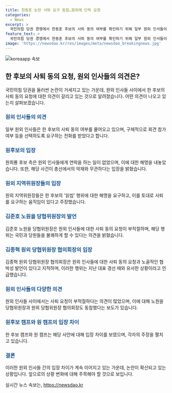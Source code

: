 ```yaml
---
title: 한동훈 논란 사퇴 요구 동참…원외에 단독 요청
categories:
  - News
excerpt: >
  국민의힘 당권 경쟁에서 한동훈 후보의 사퇴 동의 여부를 확인하기 위해 일부 원외 인사들이 원희룡 후보 지지 선언을 요구하고 있음이 확인됐다. 이에 대해 한 후보 측은 7일 기자 회견을 갖지 않을 계획이라고 밝혔으며, 해당 사안이 총선에 영향을 미치지 않았다고 주장하고 있다. 그러나 이에 반발하는 의견도 있어, 당 내부 갈등이 현실화되고 있다는 우려가 커지고 있다. 특히, 김건희 여사와 관련된 사안을 가지고 특정 후보를 공격하는 기자회견에 동참을 호소하고 있는 원외 인사들의 발언으로 인해 당내 갈등이 심화될 우려도 제기되고 있다.
feature_text: >
  국민의힘 당권 경쟁에서 한동훈 후보의 사퇴 동의 여부를 확인하기 위해 일부 원외 인사들이 원희룡 후보 지지 선언을 요구하고 있음이 확인됐다. 이에 대해 한 후보 측은 7일 기자 회견을 갖지 않을 계획이라고 밝혔으며, 해당 사안이 총선에 영향을 미치지 않았다고 주장하고 있다. 그러나 이에 반발하는 의견도 있어, 당 내부 갈등이 현실화되고 있다는 우려가 커지고 있다. 특히, 김건희 여사와 관련된 사안을 가지고 특정 후보를 공격하는 기자회견에 동참을 호소하고 있는 원외 인사들의 발언으로 인해 당내 갈등이 심화될 우려도 제기되고 있다.
image: 'https://newsdao.kr/res/images/meta/newsdao_breakingnews.jpg'
---
```


<p><img src="https://newsdao.kr/res/images/meta/newsdao_breakingnews.jpg" alt="koreaapp 속보" /></p>

<h2 data-ke-size="size26">한 후보의 사퇴 동의 요청, 원외 인사들의 의견은?</h2>

<p data-ke-size="size16">국민의힘 당권을 둘러싼 논란이 거세지고 있는 가운데, 원외 인사들 사이에서 한 후보의 사퇴 동의 요청에 대한 의견이 갈리고 있는 것으로 알려졌습니다. 어떤 의견이 나오고 있는지 살펴보겠습니다.</p>

<h3><b><span style="color: #1a5490;">원외 인사들의 의견</span></b></h3>

<p data-ke-size="size16">일부 원외 인사들은 한 후보의 사퇴 동의 여부를 물어오고 있으며, 구체적으로 회견 참가 여부 등을 선택하도록 요구하는 전화를 받았다고 합니다.</p>

<h3><b><span style="color: #1a5490;">원후보의 입장</span></b></h3>

<p data-ke-size="size16">원희룡 후보 측은 원외 인사들에게 연락을 하는 일이 없었으며, 이에 대한 해명을 내놓았습니다. 또한, 해당 사건이 총선에서의 악재와 무관하다는 입장을 밝혔습니다.</p>

<h3><b><span style="color: #1a5490;">원외 지역위원장들의 입장</span></b></h3>

<p data-ke-size="size16">원외 지역위원장들은 한 후보의 '읽씹' 행위에 대한 해명을 요구하고, 이를 토대로 사퇴를 요구하는 움직임이 있다고 주장했습니다.</p>

<h3><b><span style="color: #1a5490;">김준호 노원을 당협위원장의 발언</span></b></h3>

<p data-ke-size="size16">김준호 노원을 당협위원장은 원외 인사들에 대한 사퇴 동의 요청이 부적절하며, 해당 행위는 국민과 당원들을 불쾌하게 할 수 있다는 의견을 밝혔습니다.</p>

<h3><b><span style="color: #1a5490;">김종혁 원외 당협위원장 협의회장의 입장</span></b></h3>

<p data-ke-size="size16">김종혁 원외 당협위원장 협의회장은 원외 인사들에 대한 사퇴 동의 요청과 노골적인 협박성 발언이 있다고 지적하며, 이러한 행위는 지난 대표 경선 때와 유사한 상황이라고 언급했습니다.</p>

<h3><b><span style="color: #1a5490;">원외 인사들의 다양한 의견</span></b></h3>

<p data-ke-size="size16">원외 인사들 사이에서는 사퇴 요청이 부적절하다는 의견이 많았으며, 이에 대해 노원을 당협위원장과 원외 당협위원장 협의회장도 동참했다는 보도가 있습니다.</p>

<h3><b><span style="color: #1a5490;">원후보 캠프와 원 캠프의 입장 차이</span></b></h3>

<p data-ke-size="size16">한 후보 캠프와 원 캠프는 해당 사안에 대해 입장 차이를 보였으며, 각자의 주장을 펼치고 있습니다.</p>

<h3><b><span style="color: #1a5490;">결론</span></b></h3>

<p data-ke-size="size16">이러한 원외 인사들 간의 입장 차이가 계속 이어지고 있는 가운데, 논란이 확산되고 있는 상황입니다. 앞으로의 상황 변화에 대해 주목해야 할 것으로 보입니다.</p>
실시간 뉴스 속보는, <a href="https://newsdao.kr" rel="dofollow">https://newsdao.kr</a>


